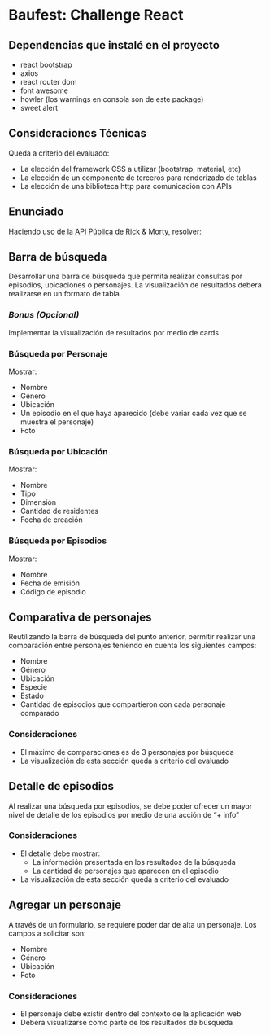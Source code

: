 # Baufest: Challenge React

## Dependencias que instalé en el proyecto

- react bootstrap
- axios
- react router dom
- font awesome
- howler (los warnings en consola son de este package)
- sweet alert

## Consideraciones Técnicas

Queda a criterio del evaluado:

- La elección del framework CSS a utilizar (bootstrap, material, etc)
- La elección de un componente de terceros para renderizado de tablas
- La elección de una biblioteca http para comunicación con APIs

## **Enunciado**

Haciendo uso de la [API Pública](https://rickandmortyapi.com/) de Rick & Morty, resolver:

## Barra de búsqueda

Desarrollar una barra de búsqueda que permita realizar consultas por episodios, ubicaciones o personajes. La visualización de resultados debera realizarse en un formato de tabla

### _Bonus (Opcional)_

Implementar la visualización de resultados por medio de cards

### Búsqueda por Personaje

Mostrar:

- Nombre
- Género
- Ubicación
- Un episodio en el que haya aparecido (debe variar cada vez que se muestra el personaje)
- Foto

### Búsqueda por Ubicación

Mostrar:

- Nombre
- Tipo
- Dimensión
- Cantidad de residentes
- Fecha de creación

### Búsqueda por Episodios

Mostrar:

- Nombre
- Fecha de emisión
- Código de episodio

## Comparativa de personajes

Reutilizando la barra de búsqueda del punto anterior, permitir realizar una comparación entre personajes teniendo en cuenta los siguientes campos:

- Nombre
- Género
- Ubicación
- Especie
- Estado
- Cantidad de episodios que compartieron con cada personaje comparado

### Consideraciones

- El máximo de comparaciones es de 3 personajes por búsqueda
- La visualización de esta sección queda a criterio del evaluado

## Detalle de episodios

Al realizar una búsqueda por episodios, se debe poder ofrecer un mayor nivel de detalle de los episodios por medio de una acción de “+ info”

### Consideraciones

- El detalle debe mostrar:
  - La información presentada en los resultados de la búsqueda
  - La cantidad de personajes que aparecen en el episodio
- La visualización de esta sección queda a criterio del evaluado

## Agregar un personaje

A través de un formulario, se requiere poder dar de alta un personaje. Los campos a solicitar son:

- Nombre
- Género
- Ubicación
- Foto

### Consideraciones

- El personaje debe existir dentro del contexto de la aplicación web
- Debera visualizarse como parte de los resultados de búsqueda
